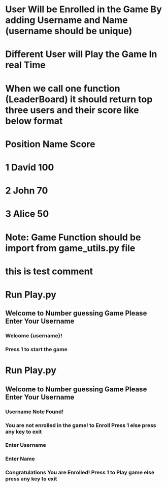 # User Will be Enrolled in the Game By adding Username and Name (username should be unique)
# Different User will Play the Game In real Time 
# When we  call one function (LeaderBoard) it should return top three users and their score like below format
# Position  Name  Score
# 1         David  100
# 2         John   70
# 3         Alice  50

# Note: Game Function should be import from game_utils.py file
# this is test comment
<!-- When User Enrolled In the Game -->
# Run Play.py 
## Welcome to Number guessing Game Please Enter Your Username 
### Welcome {username}!
### Press 1 to start the game

<!-- When User not Enrolled In the Game-->
# Run Play.py 
## Welcome to Number guessing Game Please Enter Your Username 
### Username Note Found! 
### You are not enrolled in the game! to Enroll Press 1 else press any key to exit
### Enter Username 
### Enter Name
### Congratulations You are Enrolled! Press 1 to Play game else press any key to exit 


<!-- Sqlite -->